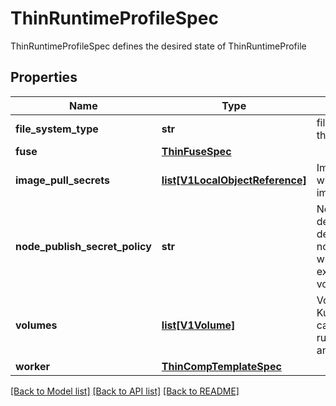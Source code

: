 # ThinRuntimeProfileSpec

ThinRuntimeProfileSpec defines the desired state of ThinRuntimeProfile
## Properties
Name | Type | Description | Notes
------------ | ------------- | ------------- | -------------
**file_system_type** | **str** | file system of thinRuntime | [default to '']
**fuse** | [**ThinFuseSpec**](ThinFuseSpec.md) |  | [optional] 
**image_pull_secrets** | [**list[V1LocalObjectReference]**](V1LocalObjectReference.md) | ImagePullSecrets that will be used to pull images | [optional] 
**node_publish_secret_policy** | **str** | NodePublishSecretPolicy describes the policy to decide which to do with node publish secret when mounting an existing persistent volume. | [optional] 
**volumes** | [**list[V1Volume]**](V1Volume.md) | Volumes is the list of Kubernetes volumes that can be mounted by runtime components and/or fuses. | [optional] 
**worker** | [**ThinCompTemplateSpec**](ThinCompTemplateSpec.md) |  | [optional] 

[[Back to Model list]](../README.md#documentation-for-models) [[Back to API list]](../README.md#documentation-for-api-endpoints) [[Back to README]](../README.md)


